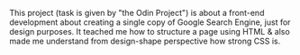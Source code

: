 This project (task is given by "the Odin Project") is about a front-end development about creating a single copy of Google Search Engine, just for design purposes. It teached me how to structure a page using HTML & also made me understand from design-shape perspective how strong CSS is.